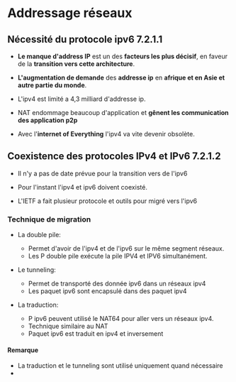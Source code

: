 # Addressage réseaux

## Nécessité du protocole ipv6 7.2.1.1
- **Le manque d'address IP** est un des **facteurs les plus décisif**, en
faveur de la **transition vers cette architecture**.

- **L'augmentation de demande** des **addresse ip** en **afrique et en Asie et autre partie du monde**.

- L'ipv4 est limité a 4,3 milliard d'addresse ip.

- NAT endommage beaucoup d'application et **gênent les communication des application p2p**

- Avec l'**internet of Everything** l'ipv4 va vite devenir obsolète.

## Coexistence des protocoles IPv4 et IPv6 7.2.1.2
- Il n'y a pas de date prévue pour la transition vers de l'ipv6
- Pour l'instant l'ipv4 et ipv6 doivent coexisté.

- L'IETF a fait plusieur protocole et outils pour migré vers l'ipv6

### Technique de migration
- La double pile:
  - Permet d'avoir de l'ipv4 et de l'ipv6 sur le même segment réseaux.
  - Les P double pile exécute la pile IPV4 et IPV6 simultanément.  


- Le tunneling:
  - Permet de transporté des donnée ipv6 dans un réseaux ipv4
  - Les paquet ipv6 sont encapsulé dans des paquet ipv4


- La traduction:
  - P ipv6 peuvent utilisé le NAT64 pour aller vers un réseaux ipv4.
  - Technique similaire au NAT
  - Paquet ipv6 est traduit en ipv4 et inversement


#### Remarque
  - La traduction et le tunneling sont utilisé uniquement quand nécessaire
  - 
